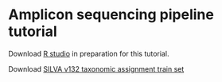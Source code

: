 # Amplicon sequencing pipeline tutorial

Download [R studio](https://www.rstudio.com/products/rstudio/download/) in preparation for this tutorial. 

Download [SILVA v132 taxonomic assignment train set](https://zenodo.org/record/1172783/files/silva_nr_v132_train_set.fa.gz?download=1)
